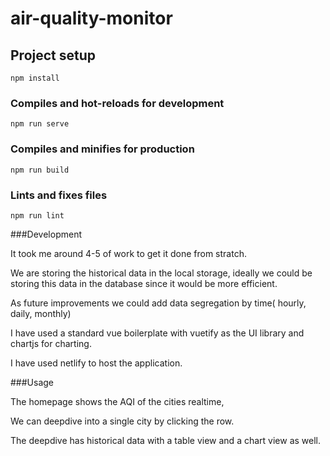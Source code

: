 # air-quality-monitor

## Project setup
```
npm install
```

### Compiles and hot-reloads for development
```
npm run serve
```

### Compiles and minifies for production
```
npm run build
```

### Lints and fixes files
```
npm run lint
```


###Development

It took me around 4-5 of work to get it done from stratch.

We are storing the historical data in the local storage, ideally we could be storing this data in the database since it would be more efficient. 

As future improvements we could add data segregation by time( hourly, daily, monthly)

I have used a standard vue boilerplate with vuetify as the UI library and chartjs for charting.

I have used netlify to host the application.



###Usage

The homepage shows the AQI of the cities realtime,

We can deepdive into a single city by clicking the row. 

The deepdive has historical data with a table view and a chart view as well.
